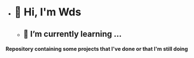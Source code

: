 - # 👋 Hi, I'm Wds
  - ## 🌱 I’m currently learning ...
                                                           

#### Repository containing some projects that I've done or that I'm still doing 
